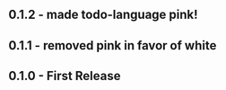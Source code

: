 ## 0.1.2 - made todo-language pink!
## 0.1.1 - removed pink in favor of white
## 0.1.0 - First Release
